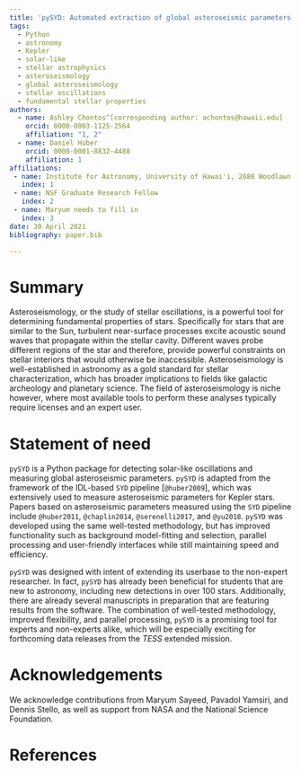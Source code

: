 ```yaml
---
title: 'pySYD: Automated extraction of global asteroseismic parameters'
tags:
  - Python
  - astronomy
  - Kepler
  - solar-like
  - stellar astrophysics
  - asteroseismology
  - global asteroseismology
  - stellar oscillations
  - fundamental stellar properties
authors:
  - name: Ashley Chontos^[corresponding author: achontos@hawaii.edu]
    orcid: 0000-0003-1125-2564
    affiliation: "1, 2"
  - name: Daniel Huber
    orcid: 0000-0001-8832-4488
    affiliation: 1
affiliations:
 - name: Institute for Astronomy, University of Hawai'i, 2680 Woodlawn Drive, Honolulu, HI 96822, USA
   index: 1
 - name: NSF Graduate Research Fellow
   index: 2
 - name: Maryum needs to fill in
   index: 3
date: 30 April 2021
bibliography: paper.bib

---
```


# Summary

Asteroseismology, or the study of stellar oscillations, is a powerful tool for 
determining fundamental properties of stars. Specifically for stars that are similar 
to the Sun, turbulent near-surface processes excite acoustic sound waves that propagate 
within the stellar cavity. Different waves probe different regions of the star and 
therefore, provide powerful constraints on stellar interiors that would otherwise be 
inaccessible. Asteroseismology is well-established in astronomy as a gold standard for 
stellar characterization, which has broader implications to fields like galactic archeology 
and planetary science. The field of asteroseismology is niche however, where most available 
tools to perform these analyses typically require licenses and an expert user.

# Statement of need

`pySYD` is a Python package for detecting solar-like oscillations and measuring global
asteroseismic parameters. `pySYD` is adapted from the framework of the IDL-based `SYD` 
pipeline [`@huber2009`], which was extensively used to measure asteroseismic parameters 
for Kepler stars. Papers based on asteroseismic parameters measured using the `SYD` 
pipeline include `@huber2011`, `@chaplin2014`, `@serenelli2017`, and `@yu2018`. `pySYD` 
was developed using the same well-tested methodology, but has improved functionality 
such as background model-fitting and selection, parallel processing and user-friendly 
interfaces while still maintaining speed and efficiency.

`pySYD` was designed with intent of extending its userbase to the non-expert 
researcher. In fact, `pySYD` has already been beneficial for students that are new to 
astronomy, including new detections in over 100 stars. Additionally, there are already 
several manuscripts in preparation that are featuring results from the software. The 
combination of well-tested methodology, improved flexibility, and parallel processing, 
`pySYD` is a promising tool for experts and non-experts alike, which will be especially 
exciting for forthcoming data releases from the *TESS* extended mission.

# Acknowledgements

We acknowledge contributions from Maryum Sayeed, Pavadol Yamsiri, and Dennis Stello, 
as well as support from NASA and the National Science Foundation.

# References